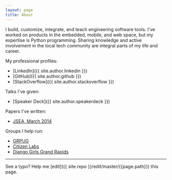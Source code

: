 ```yaml
---
layout: page
title: About
---
```


I build, customize, integrate, and teach engineering software tools. I've worked on products in the embedded, mobile, and web space, but my expertise is Python programming. Sharing knowledge and active involvement in the local tech community are integral parts of my life and career.

My professional profiles:

* [LinkedIn]({{ site.author.linkedin }})
* [GitHub]({{ site.author.github }})
* [StackOverflow]({{ site.author.stackoverflow }})

Talks I've given:

* [Speaker Deck]({{ site.author.speakerdeck }})

Papers I've written:

* [JSEA, March 2014](http://www.scirp.org/journal/PaperInformation.aspx?PaperID=44268#.UzYtfWRdXEZ)

Groups I help run:

* [GRPUG](https://www.meetup.com/grpython/)
* [Citizen Labs](http://citizenlabs.org/)
* [Django Girls Grand Rapids](https://djangogirls.org/grandrapids/)

-----

See a typo? Help me [edit]({{ site.repo }}/edit/master/{{page.path}}) this page.
